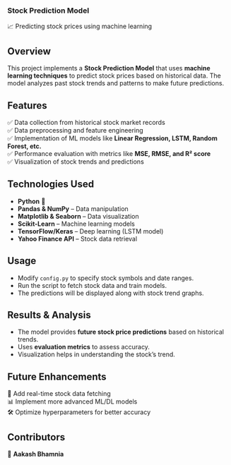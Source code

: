 
### **Stock Prediction Model**  
📈 Predicting stock prices using machine learning  

## **Overview**  
This project implements a **Stock Prediction Model** that uses **machine learning techniques** to predict stock prices based on historical data. The model analyzes past stock trends and patterns to make future predictions.  

## **Features**  
✅ Data collection from historical stock market records  
✅ Data preprocessing and feature engineering  
✅ Implementation of ML models like **Linear Regression, LSTM, Random Forest, etc.**  
✅ Performance evaluation with metrics like **MSE, RMSE, and R² score**  
✅ Visualization of stock trends and predictions  

## **Technologies Used**  
- **Python** 🐍  
- **Pandas & NumPy** – Data manipulation  
- **Matplotlib & Seaborn** – Data visualization  
- **Scikit-Learn** – Machine learning models  
- **TensorFlow/Keras** – Deep learning (LSTM model)  
- **Yahoo Finance API** – Stock data retrieval  



## **Usage**  
- Modify `config.py` to specify stock symbols and date ranges.  
- Run the script to fetch stock data and train models.  
- The predictions will be displayed along with stock trend graphs.  

## **Results & Analysis**  
- The model provides **future stock price predictions** based on historical trends.  
- Uses **evaluation metrics** to assess accuracy.  
- Visualization helps in understanding the stock’s trend.  

## **Future Enhancements**  
🚀 Add real-time stock data fetching  
📊 Implement more advanced ML/DL models  
🛠 Optimize hyperparameters for better accuracy  

## **Contributors**  
👤 **Aakash Bhamnia**  

